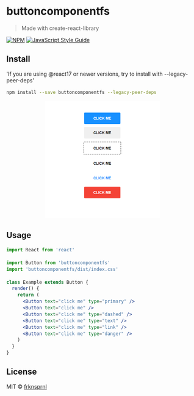 # buttoncomponentfs

> Made with create-react-library

[![NPM](https://img.shields.io/npm/v/buttoncomponentfs.svg)](https://www.npmjs.com/package/buttoncomponentfs) [![JavaScript Style Guide](https://img.shields.io/badge/code_style-standard-brightgreen.svg)](https://standardjs.com)

## Install

'If you are using @react17 or newer versions, try to install with --legacy-peer-deps'
```bash
npm install --save buttoncomponentfs --legacy-peer-deps
```

<div align="center">
<img src="./Buttons.png" alt="button image" width='300'  >
</div>

## Usage

```jsx
import React from 'react'

import Button from 'buttoncomponentfs'
import 'buttoncomponentfs/dist/index.css'

class Example extends Button {
  render() {
    return (
      <Button text="click me" type="primary" />
      <Button text="click me" />
      <Button text="click me" type="dashed" />
      <Button text="click me" type="text" />
      <Button text="click me" type="link" />
      <Button text="click me" type="danger" />
    )
  }
}
```

## License

MIT © [frknsprnl](https://github.com/frknsprnl)
